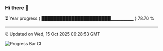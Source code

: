### Hi there 👋

⏳ Year progress { ███████████████████████▁▁▁▁▁▁▁ } 78.70 %

---

⏰ Updated on Wed, 15 Oct 2025 06:28:53 GMT

![Progress Bar CI](https://github.com/liununu/liununu/workflows/Progress%20Bar%20CI/badge.svg)
